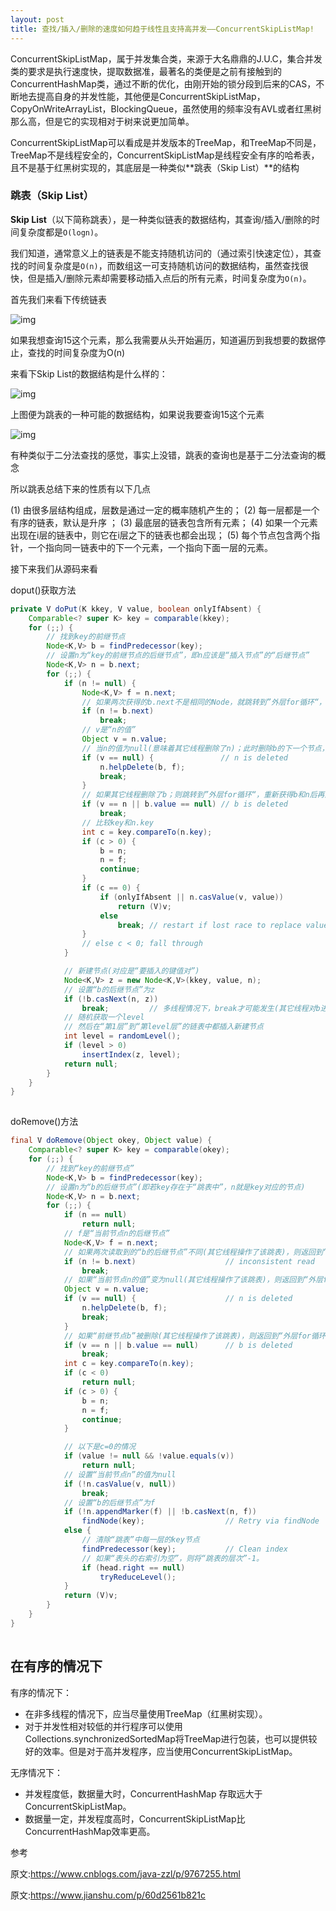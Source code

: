 ```yaml
---
layout: post
title: 查找/插入/删除的速度如何趋于线性且支持高并发——ConcurrentSkipListMap!
---
```


ConcurrentSkipListMap，属于并发集合类，来源于大名鼎鼎的J.U.C，集合并发类的要求是执行速度快，提取数据准，最著名的类便是之前有接触到的ConcurrentHashMap类，通过不断的优化，由刚开始的锁分段到后来的CAS，不断地去提高自身的并发性能，其他便是ConcurrentSkipListMap，CopyOnWriteArrayList，BlockingQueue，虽然使用的频率没有AVL或者红黑树那么高，但是它的实现相对于树来说更加简单。

ConcurrentSkipListMap可以看成是并发版本的TreeMap，和TreeMap不同是，TreeMap不是线程安全的，ConcurrentSkipListMap是线程安全有序的哈希表，且不是基于红黑树实现的，其底层是一种类似**跳表（Skip List）**的结构

### 跳表（Skip List）

**Skip List**（以下简称跳表），是一种类似链表的数据结构，其查询/插入/删除的时间复杂度都是`O(logn)`。

我们知道，通常意义上的链表是不能支持随机访问的（通过索引快速定位），其查找的时间复杂度是`O(n)`，而数组这一可支持随机访问的数据结构，虽然查找很快，但是插入/删除元素却需要移动插入点后的所有元素，时间复杂度为`O(n)`。

首先我们来看下传统链表

![img](https://img-blog.csdnimg.cn/20200106144855852.png?x-oss-process=image/watermark,type_ZmFuZ3poZW5naGVpdGk,shadow_10,text_aHR0cHM6Ly9ibG9nLmNzZG4ubmV0L3dlaXhpbl80NDQzOTA4NQ==,size_16,color_FFFFFF,t_70)![点击并拖拽以移动](data:image/gif;base64,R0lGODlhAQABAPABAP///wAAACH5BAEKAAAALAAAAAABAAEAAAICRAEAOw==)

如果我想查询15这个元素，那么我需要从头开始遍历，知道遍历到我想要的数据停止，查找的时间复杂度为O(n)

来看下Skip List的数据结构是什么样的：

![img](https://img-blog.csdnimg.cn/20200106144831928.PNG?x-oss-process=image/watermark,type_ZmFuZ3poZW5naGVpdGk,shadow_10,text_aHR0cHM6Ly9ibG9nLmNzZG4ubmV0L3dlaXhpbl80NDQzOTA4NQ==,size_16,color_FFFFFF,t_70)![点击并拖拽以移动](data:image/gif;base64,R0lGODlhAQABAPABAP///wAAACH5BAEKAAAALAAAAAABAAEAAAICRAEAOw==)



上图便为跳表的一种可能的数据结构，如果说我要查询15这个元素

![img](https://img-blog.csdnimg.cn/20200106144747745.PNG?x-oss-process=image/watermark,type_ZmFuZ3poZW5naGVpdGk,shadow_10,text_aHR0cHM6Ly9ibG9nLmNzZG4ubmV0L3dlaXhpbl80NDQzOTA4NQ==,size_16,color_FFFFFF,t_70)![点击并拖拽以移动](data:image/gif;base64,R0lGODlhAQABAPABAP///wAAACH5BAEKAAAALAAAAAABAAEAAAICRAEAOw==)

有种类似于二分法查找的感觉，事实上没错，跳表的查询也是基于二分法查询的概念

所以跳表总结下来的性质有以下几点

(1) 由很多层结构组成，层数是通过一定的概率随机产生的；
(2) 每一层都是一个有序的链表，默认是升序 ；
(3) 最底层的链表包含所有元素；
(4) 如果一个元素出现在i层的链表中，则它在i层之下的链表也都会出现； 
(5) 每个节点包含两个指针，一个指向同一链表中的下一个元素，一个指向下面一层的元素。

接下来我们从源码来看

doput()获取方法

```java
private V doPut(K kkey, V value, boolean onlyIfAbsent) {
    Comparable<? super K> key = comparable(kkey);
    for (;;) {
        // 找到key的前继节点
        Node<K,V> b = findPredecessor(key);
        // 设置n为“key的前继节点的后继节点”，即n应该是“插入节点”的“后继节点”
        Node<K,V> n = b.next;
        for (;;) {
            if (n != null) {
                Node<K,V> f = n.next;
                // 如果两次获得的b.next不是相同的Node，就跳转到”外层for循环“，重新获得b和n后再遍历。
                if (n != b.next)
                    break;
                // v是“n的值”
                Object v = n.value;
                // 当n的值为null(意味着其它线程删除了n)；此时删除b的下一个节点，然后跳转到”外层for循环“，重新获得b和n后再遍历。
                if (v == null) {               // n is deleted
                    n.helpDelete(b, f);
                    break;
                }
                // 如果其它线程删除了b；则跳转到”外层for循环“，重新获得b和n后再遍历。
                if (v == n || b.value == null) // b is deleted
                    break;
                // 比较key和n.key
                int c = key.compareTo(n.key);
                if (c > 0) {
                    b = n;
                    n = f;
                    continue;
                }
                if (c == 0) {
                    if (onlyIfAbsent || n.casValue(v, value))
                        return (V)v;
                    else
                        break; // restart if lost race to replace value
                }
                // else c < 0; fall through
            }

            // 新建节点(对应是“要插入的键值对”)
            Node<K,V> z = new Node<K,V>(kkey, value, n);
            // 设置“b的后继节点”为z
            if (!b.casNext(n, z))
                break;         // 多线程情况下，break才可能发生(其它线程对b进行了操作)
            // 随机获取一个level
            // 然后在“第1层”到“第level层”的链表中都插入新建节点
            int level = randomLevel();
            if (level > 0)
                insertIndex(z, level);
            return null;
        }
    }
}
```

![点击并拖拽以移动](data:image/gif;base64,R0lGODlhAQABAPABAP///wAAACH5BAEKAAAALAAAAAABAAEAAAICRAEAOw==)

doRemove()方法

```java
final V doRemove(Object okey, Object value) {
    Comparable<? super K> key = comparable(okey);
    for (;;) {
        // 找到“key的前继节点”
        Node<K,V> b = findPredecessor(key);
        // 设置n为“b的后继节点”(即若key存在于“跳表中”，n就是key对应的节点)
        Node<K,V> n = b.next;
        for (;;) {
            if (n == null)
                return null;
            // f是“当前节点n的后继节点”
            Node<K,V> f = n.next;
            // 如果两次读取到的“b的后继节点”不同(其它线程操作了该跳表)，则返回到“外层for循环”重新遍历。
            if (n != b.next)                    // inconsistent read
                break;
            // 如果“当前节点n的值”变为null(其它线程操作了该跳表)，则返回到“外层for循环”重新遍历。
            Object v = n.value;
            if (v == null) {                    // n is deleted
                n.helpDelete(b, f);
                break;
            }
            // 如果“前继节点b”被删除(其它线程操作了该跳表)，则返回到“外层for循环”重新遍历。
            if (v == n || b.value == null)      // b is deleted
                break;
            int c = key.compareTo(n.key);
            if (c < 0)
                return null;
            if (c > 0) {
                b = n;
                n = f;
                continue;
            }

            // 以下是c=0的情况
            if (value != null && !value.equals(v))
                return null;
            // 设置“当前节点n”的值为null
            if (!n.casValue(v, null))
                break;
            // 设置“b的后继节点”为f
            if (!n.appendMarker(f) || !b.casNext(n, f))
                findNode(key);                  // Retry via findNode
            else {
                // 清除“跳表”中每一层的key节点
                findPredecessor(key);           // Clean index
                // 如果“表头的右索引为空”，则将“跳表的层次”-1。
                if (head.right == null)
                    tryReduceLevel();
            }
            return (V)v;
        }
    }
}
```

![点击并拖拽以移动](data:image/gif;base64,R0lGODlhAQABAPABAP///wAAACH5BAEKAAAALAAAAAABAAEAAAICRAEAOw==)

## 在有序的情况下

有序的情况下：

- 在非多线程的情况下，应当尽量使用TreeMap（红黑树实现）。
- 对于并发性相对较低的并行程序可以使用Collections.synchronizedSortedMap将TreeMap进行包装，也可以提供较好的效率。但是对于高并发程序，应当使用ConcurrentSkipListMap。

无序情况下：

- 并发程度低，数据量大时，ConcurrentHashMap 存取远大于ConcurrentSkipListMap。
- 数据量一定，并发程度高时，ConcurrentSkipListMap比ConcurrentHashMap效率更高。

参考

原文:https://www.cnblogs.com/java-zzl/p/9767255.html

原文:https://www.jianshu.com/p/60d2561b821c